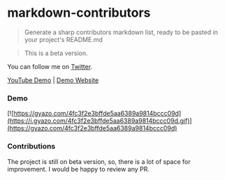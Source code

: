 # markdown-contributors
> Generate a sharp contributors markdown list, ready to be pasted in your project's README.md

> This is a beta version.

You can follow me on [Twitter](https://twitter.com/thodorisbais).

[YouTube Demo](https://youtu.be/d8TG7oy8yZs) | [Demo Website](https://thodorisbais.github.io/markdown-contributors/)

### Demo
[![https://gyazo.com/4fc3f2e3bffde5aa6389a9814bccc09d](https://i.gyazo.com/4fc3f2e3bffde5aa6389a9814bccc09d.gif)](https://gyazo.com/4fc3f2e3bffde5aa6389a9814bccc09d)


### Contributions
The project is still on beta version, so, there is a lot of space for improvement. I would be happy to review any PR.
